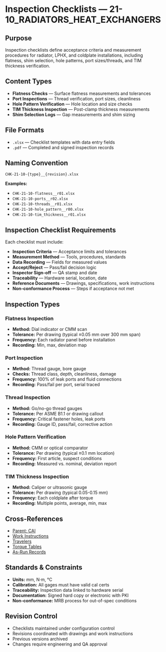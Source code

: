 # Inspection Checklists — 21-10_RADIATORS_HEAT_EXCHANGERS

## Purpose

Inspection checklists define acceptance criteria and measurement procedures for radiator, LPHX, and coldplate installations, including flatness, shim selection, hole patterns, port sizes/threads, and TIM thickness verification.

## Content Types

- **Flatness Checks** — Surface flatness measurements and tolerances
- **Port Inspections** — Thread verification, port sizes, cleanliness
- **Hole Pattern Verification** — Hole location and size checks
- **TIM Thickness Inspection** — Post-clamp thickness measurements
- **Shim Selection Logs** — Gap measurements and shim sizing

## File Formats

- `.xlsx` — Checklist templates with data entry fields
- `.pdf` — Completed and signed inspection records

## Naming Convention

```
CHK-21-10-{type}__{revision}.xlsx
```

**Examples:**
- `CHK-21-10-flatness__r01.xlsx`
- `CHK-21-10-ports__r02.xlsx`
- `CHK-21-10-threads__r01.xlsx`
- `CHK-21-10-hole_pattern__r00.xlsx`
- `CHK-21-10-tim_thickness__r01.xlsx`

## Inspection Checklist Requirements

Each checklist must include:
- **Inspection Criteria** — Acceptance limits and tolerances
- **Measurement Method** — Tools, procedures, standards
- **Data Recording** — Fields for measured values
- **Accept/Reject** — Pass/fail decision logic
- **Inspector Sign-off** — QA stamp and date
- **Traceability** — Hardware serial, location, date
- **Reference Documents** — Drawings, specifications, work instructions
- **Non-conformance Process** — Steps if acceptance not met

## Inspection Types

### Flatness Inspection
- **Method:** Dial indicator or CMM scan
- **Tolerance:** Per drawing (typical ±0.05 mm over 300 mm span)
- **Frequency:** Each radiator panel before installation
- **Recording:** Min, max, deviation map

### Port Inspection
- **Method:** Thread gauge, bore gauge
- **Checks:** Thread class, depth, cleanliness, damage
- **Frequency:** 100% of leak ports and fluid connections
- **Recording:** Pass/fail per port, serial traced

### Thread Inspection
- **Method:** Go/no-go thread gauges
- **Tolerance:** Per ASME B1.1 or drawing callout
- **Frequency:** Critical fastener holes, leak ports
- **Recording:** Gauge ID, pass/fail, corrective action

### Hole Pattern Verification
- **Method:** CMM or optical comparator
- **Tolerance:** Per drawing (typical ±0.1 mm location)
- **Frequency:** First article, suspect conditions
- **Recording:** Measured vs. nominal, deviation report

### TIM Thickness Inspection
- **Method:** Caliper or ultrasonic gauge
- **Tolerance:** Per drawing (typical 0.05-0.15 mm)
- **Frequency:** Each coldplate after torque
- **Recording:** Multiple points, average, min, max

## Cross-References

- [Parent: CAI](../README.md)
- [Work Instructions](../work_instructions/README.md)
- [Travelers](../travelers/README.md)
- [Torque Tables](../torque_tables/README.md)
- [As-Run Records](../as_run_records/README.md)

## Standards & Constraints

- **Units:** mm, N·m, °C
- **Calibration:** All gages must have valid cal certs
- **Traceability:** Inspection data linked to hardware serial
- **Documentation:** Signed hard copy or electronic with PKI
- **Non-conformance:** MRB process for out-of-spec conditions

## Revision Control

- Checklists maintained under configuration control
- Revisions coordinated with drawings and work instructions
- Previous versions archived
- Changes require engineering and QA approval
